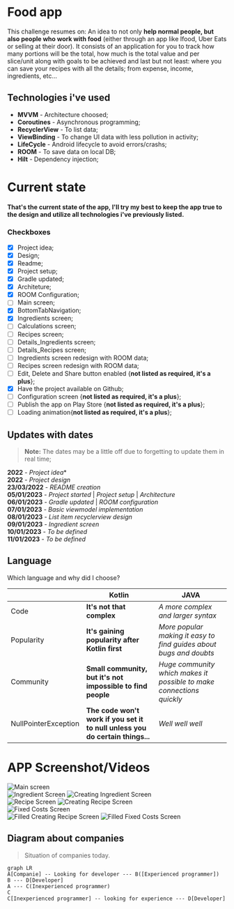 # Food app

This challenge resumes on: An idea to not only **help normal people, but also people who work with food** (either through an app like Ifood, Uber Eats or selling at their door).
It consists of an application for you to track how many portions will be the total, how much is the total value and per slice/unit along with goals to be achieved and last but not least: where you can save your recipes with all the details; from expense, income, ingredients, etc...

## Technologies i've used

 - **MVVM** - Architecture choosed;
 - **Coroutines** - Asynchronous programming;
 - **RecyclerView** - To list data;
 - **ViewBinding** - To change UI data with less pollution in activity;
 - **LifeCycle** - Android lifecycle to avoid errors/crashs;
 - **ROOM** - To save data on local DB;
 - **Hilt** - Dependency injection;

# Current state

#### That's the current state of the app, I'll try my best to keep the app true to the design and utilize all technologies i've previously listed.

### Checkboxes

 - [x] Project idea;
 - [x] Design;
 - [x] Readme;
 - [x]  Project setup;
 - [x]  Gradle updated;
 - [x]  Architeture;
 - [x]  ROOM Configuration;
 - [ ]  Main screen;
 - [x]  BottomTabNavigation;
 - [x]  Ingredients screen;
 - [ ]  Calculations screen;
 - [ ]  Recipes screen;
 - [ ]  Details_Ingredients screen;
 - [ ]  Details_Recipes screen;
 - [ ]  Ingredients screen redesign with ROOM data;
 - [ ]  Recipes screen redesign with ROOM data;
 - [ ]  Edit, Delete and Share button enabled {**not listed as required, it's a plus**};
 - [x]  Have the project available on Github;
 - [ ]  Configuration screen {**not listed as required, it's a plus**};
 - [ ]  Publish the app on Play Store {**not listed as required, it's a plus**};
 - [ ]  Loading animation{**not listed as required, it's a plus**};

## Updates with dates
> **Note:** The dates may be a little off due to forgetting to update them in real time;

**2022** - 	*Project idea** <br>
**2022** - *Project design* <br>
**23/03/2022** - *README creation* <br>
**05/01/2023** - *Project started* | *Project setup* | *Architecture* <br>
**06/01/2023** - *Gradle updated* | *ROOM configuration* <br>
**07/01/2023** - *Basic viewmodel implementation* <br>
**08/01/2023** - *List item recyclerview design* <br>
**09/01/2023** - *Ingredient screen* <br>
**10/01/2023** - *To be defined* <br>
**11/01/2023** - *To be defined* <br>


## Language

Which language and why did I choose?

|                |Kotlin                          |JAVA                         |
|----------------|-------------------------------|-----------------------------|
|Code			 	  |**It's not that complex**     |*A more complex and larger syntax*|            
|Popularity     	  |**It's gaining popularity after Kotlin first**            |*More popular making it easy to find guides about bugs and doubts*         |
|Community       	  |**Small community, but it's not impossible to find people**|*Huge community which makes it possible to make connections quickly* |
|NullPointerException |**The code won't work if you set it to null unless you do certain things...**|*Well well well* |

# APP Screenshot/Videos

![Main screen](https://github.com/Lsortudo/NuPreco/blob/main/screenshots/MainScreen.png) <br>
![Ingredient Screen](https://github.com/Lsortudo/NuPreco/blob/main/screenshots/IngredientScreen.png)
![Creating Ingredient Screen](https://github.com/Lsortudo/NuPreco/blob/main/screenshots/detailsIngredientScreen.png) <br>
![Recipe Screen](https://github.com/Lsortudo/NuPreco/blob/main/screenshots/RecipeScreen.png)
![Creating Recipe Screen](https://github.com/Lsortudo/NuPreco/blob/main/screenshots/detailsRecipeScreen.png) <br>
![Fixed Costs Screen](https://github.com/Lsortudo/NuPreco/blob/main/screenshots/CalculationScreen.png) <br>
![Filled Creating Recipe Screen](https://github.com/Lsortudo/NuPreco/blob/main/screenshots/filledRecipeScreen.png)
![Filled Fixed Costs Screen](https://github.com/Lsortudo/NuPreco/blob/main/screenshots/filledCalculationScreen.png)

## Diagram about companies


> Situation of companies today.

```mermaid
graph LR
A[Companie] -- Looking for developer --- B([Experienced programmer])
B --- D[Developer]
A --- C(Inexperienced programmer)
C
C[Inexperienced programmer] -- looking for experience --- D[Developer]
```
